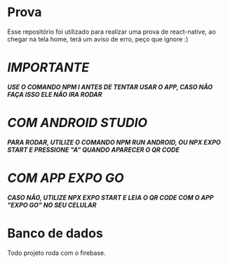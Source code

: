 # Prova
Esse repositório foi utilizado para realizar uma prova de react-native,
ao chegar na tela home, terá um aviso de erro, peço que ignore :)
# ***IMPORTANTE***
***USE O COMANDO NPM I ANTES DE TENTAR USAR O APP, CASO NÃO FAÇA ISSO ELE NÃO IRA RODAR***
# ***COM ANDROID STUDIO***
***PARA RODAR, UTILIZE O COMANDO NPM RUN ANDROID, OU NPX EXPO START E PRESSIONE "A" QUANDO APARECER O QR CODE***
# ***COM APP EXPO GO***
***CASO NÃO, UTILIZE NPX EXPO START E LEIA O QR CODE COM O APP "EXPO GO" NO SEU CELULAR***
# Banco de dados
Todo projeto roda com o firebase.
